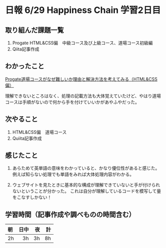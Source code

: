 # 日報 6/29 Happiness Chain 学習2日目
## 取り組んだ課題一覧
1. Progate HTML&CSS偏　中級コース及び上級コース、道場コース初級編
2. Qiita記事作成

## わかったこと
[Progate道場コースがなぜ難しいか理由と解決方法を考えてみる（HTML&CSS偏）](https://qiita.com/yama708-hc/items/5a5132f3c0bc1e947462)

理解できないところはなく、処理の記載方法も大体覚えていたけど、やはり道場コースは手順がないので何から手を付けていいかがあやふやだった。

## 次やること
1. HTML&CSS偏　道場コース
2. Quiita記事作成


## 感じたこと

1. あらためて英単語の意味をわかっていると、かなり優位性があると感じた。例えば知らない処理でも単語をみれば大体処理内容がわかる。

2. ウェブサイトを見たときに基本的な構成が理解できていないと手が付けられないということが分かった。
これは自分が理解しているコードを模写して量をこなすしかない！

## 学習時間（記事作成や調べものの時間含む）

| 朝           | 日中          | 夜              | 計              |
| :----------|------------:|-------------:|-------------:|
| 2h           | 3h            | 3h              |  8h            |
